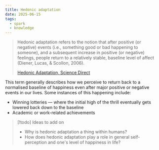 ```yaml
---
title: Hedonic adaptation
date: 2025-06-15
tags:
  - spark
  - knowledge
---
```

> Hedonic adaptation refers to the notion that after positive (or negative) events (i.e., something good or bad happening to someone), and a subsequent increase in positive (or negative) feelings, people return to a relatively stable, baseline level of affect (Diener, Lucas, & Scollon, 2006).
> 
> [Hedonic Adaptation, Science Direct](https://www.sciencedirect.com/topics/psychology/hedonic-adaptation)

This term generally describes how we perceive to return back to a normalised baseline of happiness even after major positive or negative events in our lives. Some instances of this happening include:

- Winning lotteries — where the initial high of the thrill eventually gets lowered back down to the baseline
- Academic or work-related achievements

> [!todo] Ideas to add on
> 
> - Why is hedonic adaptation a thing within humans?
> - How does hedonic adaptation play a role in general self-perception and one's level of happiness in life?

